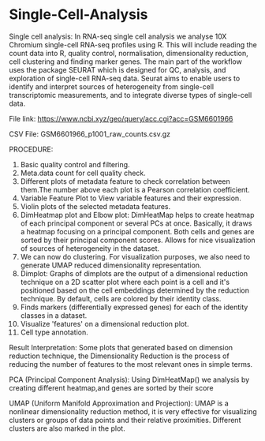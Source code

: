 # Single-Cell-Analysis

Single cell analysis:
In RNA-seq single cell analysis we analyse 10X Chromium single-cell RNA-seq profiles using R. This will include reading the count data into R, quality control, normalisation, dimensionality reduction, cell clustering and finding marker genes.
The main part of the workflow uses the package SEURAT which is designed for QC, analysis, and exploration of single-cell RNA-seq data. Seurat aims to enable users to identify and interpret sources of heterogeneity from single-cell transcriptomic measurements, and to integrate diverse types of single-cell data.

File link: https://www.ncbi.xyz/geo/query/acc.cgi?acc=GSM6601966

CSV File: GSM6601966_p1001_raw_counts.csv.gz

PROCEDURE:
1. Basic quality control and filtering.
2. Meta.data count for cell quality check.
3. Different plots of metadata feature to check correlation between them.The number above each plot is a Pearson correlation coefficient.
4. Variable Feature Plot to View variable features and their expression.
5. Violin plots of the selected metadata features.
6. DimHeatmap plot and Elbow plot: DimHeatMap helps to create heatmap of each principal component or several PCs at once. Basically, it draws a heatmap focusing on a principal component. Both cells and genes are sorted by their principal component scores. Allows for nice visualization of sources of heterogeneity in the dataset.
7. We can now do clustering. For visualization purposes, we also need to generate UMAP reduced dimensionality representation.
8. Dimplot: Graphs of dimplots are the output of a dimensional reduction technique on a 2D scatter plot where each point is a cell and it's positioned based on the cell embeddings determined by the reduction technique. By default, cells are colored by their identity class.
9. Finds markers (differentially expressed genes) for each of the identity classes in a dataset.
10. Visualize 'features' on a dimensional reduction plot.
11. Cell type annotation.

Result Interpretation:
Some plots that generated based on dimension reduction technique, the Dimensionality Reduction is the process of reducing the number of features to the most relevant ones in simple terms.

PCA (Principal Component Analysis):
Using DimHeatMap() we analysis by creating different heatmap,and genes are sorted by their score

UMAP (Uniform Manifold Approximation and Projection):
UMAP is a nonlinear dimensionality reduction method, it is very effective for visualizing clusters or groups of data points and their relative proximities.
Different clusters are also marked in the plot.
